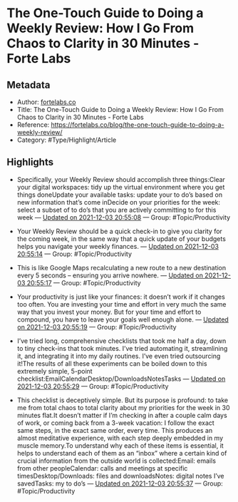 # The One-Touch Guide to Doing a Weekly Review: How I Go From Chaos to Clarity in 30 Minutes - Forte Labs

## Metadata

* Author: [fortelabs.co]()
* Title: The One-Touch Guide to Doing a Weekly Review: How I Go From Chaos to Clarity in 30 Minutes - Forte Labs
* Reference: https://fortelabs.co/blog/the-one-touch-guide-to-doing-a-weekly-review/
* Category: #Type/Highlight/Article

## Highlights

* Specifically, your Weekly Review should accomplish three things:Clear your digital workspaces: tidy up the virtual environment where you get things doneUpdate your available tasks: update your to do’s based on new information that’s come inDecide on your priorities for the week: select a subset of to do’s that you are actively committing to for this week — [Updated on 2021-12-03 20:55:08](https://hyp.is/NcoQilSlEeyRgJOmJaJrDQ/fortelabs.co/blog/the-one-touch-guide-to-doing-a-weekly-review/)  — Group: #Topic/Productivity

* Your Weekly Review should be a quick check-in to give you clarity for the coming week, in the same way that a quick update of your budgets helps you navigate your weekly finances. — [Updated on 2021-12-03 20:55:14](https://hyp.is/OTlESFSlEeyeG8eU4u7cgQ/fortelabs.co/blog/the-one-touch-guide-to-doing-a-weekly-review/)  — Group: #Topic/Productivity

* This is like Google Maps recalculating a new route to a new destination every 5 seconds – ensuring you arrive nowhere. — [Updated on 2021-12-03 20:55:17](https://hyp.is/Op59YlSlEeyzZLeu2oHpOQ/fortelabs.co/blog/the-one-touch-guide-to-doing-a-weekly-review/)  — Group: #Topic/Productivity

* Your productivity is just like your finances: it doesn’t work if it changes too often. You are investing your time and effort in very much the same way that you invest your money. But for your time and effort to compound, you have to leave your goals well enough alone. — [Updated on 2021-12-03 20:55:19](https://hyp.is/PAb4yFSlEeyeKONeLBccDQ/fortelabs.co/blog/the-one-touch-guide-to-doing-a-weekly-review/)  — Group: #Topic/Productivity

* I’ve tried long, comprehensive checklists that took me half a day, down to tiny check-ins that took minutes. I’ve tried automating it, streamlining it, and integrating it into my daily routines. I’ve even tried outsourcing it!The results of all these experiments can be boiled down to this extremely simple, 5-point checklist:EmailCalendarDesktop/DownloadsNotesTasks — [Updated on 2021-12-03 20:55:29](https://hyp.is/Qhl-_FSlEeyUDT-auS1yEw/fortelabs.co/blog/the-one-touch-guide-to-doing-a-weekly-review/)  — Group: #Topic/Productivity

* This checklist is deceptively simple. But its purpose is profound: to take me from total chaos to total clarity about my priorities for the week in 30 minutes flat.It doesn’t matter if I’m checking in after a couple calm days of work, or coming back from a 3-week vacation: I follow the exact same steps, in the exact same order, every time. This produces an almost meditative experience, with each step deeply embedded in my muscle memory.To understand why each of these items is essential, it helps to understand each of them as an “inbox” where a certain kind of crucial information from the outside world is collected:Email: emails from other peopleCalendar: calls and meetings at specific timesDesktop/Downloads: files and downloadsNotes: digital notes I’ve savedTasks: my to do’s — [Updated on 2021-12-03 20:55:37](https://hyp.is/Rr_fMlSlEeyZVbuCWsiP0Q/fortelabs.co/blog/the-one-touch-guide-to-doing-a-weekly-review/)  — Group: #Topic/Productivity
